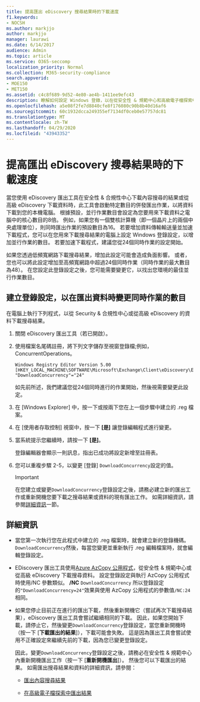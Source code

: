 ```yaml
---
title: 提高匯出 eDiscovery 搜尋結果時的下載速度
f1.keywords:
- NOCSH
ms.author: markjjo
author: markjjo
manager: laurawi
ms.date: 6/14/2017
audience: Admin
ms.topic: article
ms.service: O365-seccomp
localization_priority: Normal
ms.collection: M365-security-compliance
search.appverid:
- MOE150
- MET150
ms.assetid: c4c8f689-9d52-4e80-ae4b-1411ee9efc43
description: 瞭解如何設定 Windows 登錄，以在從安全性 & 規範中心和高級電子檔探索中下載搜尋結果和搜尋資料時，增加資料輸送量。
ms.openlocfilehash: a5e08f2fe7d8840cfe8f176080c90b8b40d16af6
ms.sourcegitcommit: 60c1932dcca249355ef7134df0ceb0e57757dc81
ms.translationtype: MT
ms.contentlocale: zh-TW
ms.lasthandoff: 04/29/2020
ms.locfileid: "43943352"
---
```

# <a name="increase-the-download-speed-when-exporting-ediscovery-search-results"></a>提高匯出 eDiscovery 搜尋結果時的下載速度

當您使用 eDiscovery 匯出工具在安全性 & 合規性中心下載內容搜尋的結果或從高級 eDiscovery 下載資料時，此工具會啟動特定數目的併發匯出作業，以將資料下載到您的本機電腦。 根據預設，並行作業數目會設定為您要用來下載資料之電腦中的核心數目的8倍。 例如，如果您有一個雙核計算機（即一個晶片上的兩個中央處理單位），則同時匯出作業的預設數目為16。 若要增加資料傳輸輸送量並加速下載程式，您可以在您用來下載搜尋結果的電腦上設定 Windows 登錄設定，以增加並行作業的數目。 若要加速下載程式，建議您從24個同時作業的設定開始。
  
如果您透過低頻寬網路下載搜尋結果，增加此設定可能會造成負面影響。 或者，您也可以將此設定增加至高頻寬網路中超過24個同時作業（同時作業的最大數目為48）。 在您設定此登錄設定之後，您可能需要變更它，以找出您環境的最佳並行作業數目。
  
## <a name="create-a-registry-setting-to-change-the-number-of-concurrent-operations-when-exporting-data"></a>建立登錄設定，以在匯出資料時變更同時作業的數目

在電腦上執行下列程式，以從 Security & 合規性中心或從高級 eDiscovery 的資料下載搜尋結果。
  
1. 關閉 eDiscovery 匯出工具（若已開啟）。 
    
2. 使用檔案名尾碼註冊，將下列文字儲存至視窗登錄檔;例如，ConcurrentOperations。 
    
    ```text
    Windows Registry Editor Version 5.00
    [HKEY_LOCAL_MACHINE\SOFTWARE\Microsoft\Exchange\Client\eDiscovery\ExportTool]
    "DownloadConcurrency"="24"
    ```

    如先前所述，我們建議您從24個同時進行的作業開始，然後視需要變更此設定。
    
3. 在 [Windows Explorer] 中，按一下或按兩下您在上一個步驟中建立的 .reg 檔案。
    
4. 在 [使用者存取控制] 視窗中，按一下 **[是]** 讓登錄編輯程式進行變更。 
    
5. 當系統提示您繼續時，請按一下 **[是]**。
    
    登錄編輯器會顯示一則訊息，指出已成功將設定新增至註冊表。
    
6. 您可以重複步驟 2-5，以變更 [登錄] `DownloadConcurrency`設定的值。 
    
    > [!IMPORTANT]
    > 在您建立或變更`DownloadConcurrency`登錄設定之後，請務必建立新的匯出工作或重新開機您要下載之搜尋結果或資料的現有匯出工作。 如需詳細資訊，請參閱[詳細資訊](#more-information)一節。 
  
## <a name="more-information"></a>詳細資訊

- 當您第一次執行您在此程式中建立的 .reg 檔案時，就會建立新的登錄機碼。 `DownloadConcurrency`然後，每當您變更並重新執行 .reg 編輯檔案時，就會編輯登錄設定。 
    
- EDiscovery 匯出工具使用[Azure AzCopy 公用程式](https://go.microsoft.com/fwlink/?linkid=849949)，從安全性 & 規範中心或從高級 eDiscovery 下載搜尋資料。 設定登錄設定與執行 AzCopy 公用程式時使用/NC 參數類似。 **/NC** `DownloadConcurrency` 所以登錄設定的`"DownloadConcurrency=24"`效果與使用 AzCopy 公用程式的參數值`/NC:24`相同。 
    
- 如果您停止目前正在進行的匯出下載，然後重新開機它（嘗試再次下載搜尋結果），eDiscovery 匯出工具會嘗試繼續相同的下載。 因此，如果您開始下載，請停止它，然後變更`DownloadConcurrency`登錄設定，當您重新開機時（按一下 [**下載匯出的結果**]），下載可能會失敗。 這是因為匯出工具會嘗試使用不正確設定來繼續先前的下載，因為您已變更登錄設定。
    
    因此，變更`DownloadConcurrency`登錄設定之後，請務必在安全性 & 規範中心內重新開機匯出工作（按一下 [**重新開機匯出**]）。 然後您可以下載匯出的結果。 如需匯出搜尋結果和資料的詳細資訊，請參閱：
    
  - [匯出內容搜尋結果](export-search-results.md)
    
  - [在高級電子檔探索中匯出結果](export-results-in-advanced-ediscovery.md)
    
